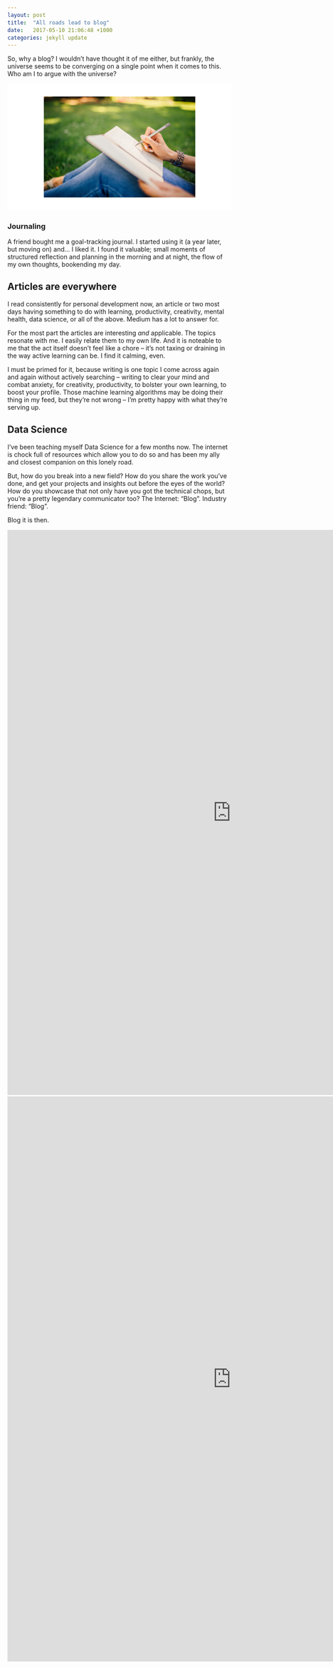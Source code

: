 ```yaml
---
layout: post
title:  "All roads lead to blog"
date:   2017-05-10 21:06:48 +1000
categories: jekyll update
---
```

So, why a blog? I wouldn’t have thought it of me either, but frankly, the universe seems to be converging on a single point when it comes to this. Who am I to argue with the universe?

![photos](https://raw.githubusercontent.com/ainephelan/ainephelan.github.io/master/images/journal.png)

### Journaling
A friend bought me a goal-tracking journal. I started using it (a year later, but moving on) and… I liked it. I found it valuable; small moments of structured reflection and planning in the morning and at night, the flow of my own thoughts, bookending my day.

## Articles are everywhere
I read consistently for personal development now, an article or two most days having something to do with learning, productivity, creativity, mental health, data science, or all of the above. Medium has a lot to answer for.

For the most part the articles are interesting *and* applicable. The topics resonate with me. I easily relate them to my own life. And it is noteable to me that the act itself doesn’t feel like a chore – it’s not taxing or draining in the way active learning can be. I find it calming, even.

I must be primed for it, because writing is one topic I come across again and again without actively searching – writing to clear your mind and combat anxiety, for creativity, productivity, to bolster your own learning, to boost your profile. Those machine learning algorithms may be doing their thing in my feed, but they’re not wrong – I’m pretty happy with what they’re serving up.

## Data Science
I’ve been teaching myself Data Science for a few months now. The internet is chock full of resources which allow you to do so and has been my ally and closest companion on this lonely road. 

But, how do you break into a new field? How do you share the work you’ve done, and get your projects and insights out before the eyes of the world? How do you showcase that not only have you got the technical chops, but you’re a pretty legendary communicator too? The Internet: “Blog”. Industry friend: “Blog”.

Blog it is then.

<center><iframe src="https://public.tableau.com/views/ATaleof50Cities/ATaleof50Cities?:embed=y&:display_count=yes&:toolbar=no" width="1004" height="1269" frameborder="0"></iframe></center>


<center><iframe src="https://public.tableau.com/views/Salesvs_TargetbyDepartment/Dashboard1?:embed=y&:display_count=yes&:origin=viz_share_link" width="1004" height="1269" frameborder="0"></iframe></center>


